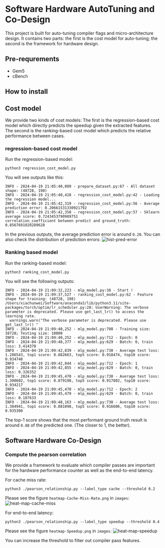# Software Hardware AutoTuning and Co-Design
This project is built for auto-tuning compiler flags and 
micro-architecture design.
It contains two parts: the first is the cost model for auto-tuning;
the second is the framework for hardware design.

## Pre-requrements

* Gem5
* cBench

## How to install


## Cost model
We provide two kinds of cost models:
The first is the regression-based cost model which directly predicts the speedup given the extracted features.
The second is the ranking-based cost model which predicts the relative performance between cases.

### regression-based cost model
Run the regression-based model:

```shell
python3 regression_cost_model.py
```
You will see outputs like this:
```
INFO - 2024-04-19 21:05:40,089 - prepare_dataset.py:67 - All dataset shape: (48728, 198)
INFO - 2024-04-19 21:05:40,428 - regression_cost_model.py:42 - Loading the regression model...
INFO - 2024-04-19 21:05:42,319 - regression_cost_model.py:56 - Average prediction error: 0.20661531330921792
INFO - 2024-04-19 21:05:42,358 - regression_cost_model.py:57 - Sklearn average score: 0.7243453790989751
correlation_coefficient between predict and ground_truth: 0.8567691020289628
```
In the previous outputs, the average prediction error is around `0.20`.
You can also check the distribution of prediction errors:
![hist-pred-error](images/regression-cost-model-validation.png)


### Ranking based model
Run the ranking-based model:
```shell
python3 ranking_cost_model.py
```

You will see the following outputs:

```
INFO - 2024-04-19 21:09:32,223 - mlp_model.py:38 - Start !
INFO - 2024-04-19 21:09:37,527 - ranking_cost_model.py:62 - Feature shape for training: (48728, 198)
/Users/xiachunwei/Software/anaconda3/lib/python3.11/site-packages/torch/optim/lr_scheduler.py:28: UserWarning: The verbose parameter is deprecated. Please use get_last_lr() to access the learning rate.
  warnings.warn("The verbose parameter is deprecated. Please use get_last_lr() "
INFO - 2024-04-19 21:09:40,252 - mlp_model.py:708 - Training size: 38728; Testing size: 10000
INFO - 2024-04-19 21:09:40,252 - mlp_model.py:712 - Epoch: 0
INFO - 2024-04-19 21:09:40,377 - mlp_model.py:629 - Batch: 0, train loss: 3.414378
INFO - 2024-04-19 21:09:42,839 - mlp_model.py:730 - Average test loss: 1.286543, top1 score: 0.882663, top5 score: 0.918474, top10 score: 0.934748
INFO - 2024-04-19 21:09:42,844 - mlp_model.py:712 - Epoch: 1
INFO - 2024-04-19 21:09:42,855 - mlp_model.py:629 - Batch: 0, train loss: 0.326352
INFO - 2024-04-19 21:09:45,470 - mlp_model.py:730 - Average test loss: 1.300602, top1 score: 0.879198, top5 score: 0.917802, top10 score: 0.934217
INFO - 2024-04-19 21:09:45,470 - mlp_model.py:712 - Epoch: 2
INFO - 2024-04-19 21:09:45,479 - mlp_model.py:629 - Batch: 0, train loss: 0.187633
INFO - 2024-04-19 21:09:48,163 - mlp_model.py:730 - Average test loss: 1.304941, top1 score: 0.881098, top5 score: 0.916606, top10 score: 0.935308
```

The top-1 score shows that the most performant ground truth result is around `0.88` of the predicted one. (The closer to 1, the better).


## Software Hardware Co-Design

### Compute the pearson correlation 

We provide a framework to evaluate which compiler passes are important for the hardware performance counter as well as the end-to-end latency.

For cache miss rate:
```shell
python3 ./pearson_relationship.py --label_type cache --threshold 0.2
```

Please see the figure `heatmap-Cache-Miss-Rate.png` in `images`:
![heat-map-cache-miss](images/heatmap-Cache-Miss-Rate.png)

For end-to-end latency:
```shell
python3 ./pearson_relationship.py --label_type speedup --threshold 0.4
```
Please see the figure `heatmap-Speedup.png` in `images`:
![heat-map-speedup](images/heatmap-Speedup.png)

You can increase the threshold to filter out compiler pass features.
